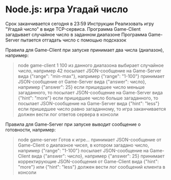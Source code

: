# Node.js: игра Угадай число
Срок заканчивается сегодня в 23:59
Инструкции
Реализовать игру "Угадай число" в виде TCP-сервиса.
Программа Game-Client загадывает случайное число в заданном диапазоне
Программа Game-Server пытается отгадать число с помощью подсказок

Правила для Game-Client
при запуске принимает два числа (диапазон), например:
> node game-client 1 100
из данного диапазона выбирает случайное число, например 42
посылает JSON-сообщение на Game-Server вида {"range": "min-max"}, например {"range": "1-100"}
принимает JSON-сообщение от Game-Server вида {"answer": число}, например {"answer": 25}
если пришедшее число меньше загаданного, то посылает JSON-сообщение на Game-Server вида {"hint": "more"}
если пришедшее число больше загаданного, то посылает JSON-сообщение на Game-Server вида {"hint": "less"}
если пришедшее число равно загаданному, то игра заканчивается
должен вести лог ответов сервера в консоли


Правила для Game-Server
при запуске выводит сообщение о готовности, например:
> node game-server
Готов к игре...
принимает JSON-сообщение от Game-Client о диапазное чисел, в котором загадано число, например {"range": "1-100"}
посылает JSON-сообщение на Game-Client вида {"answer": число}, например {"answer": 25}
принимает корректирующие JSON-сообщения от Game-Client вида {"hint": "more"} или {"hint": "less"}
должен вести лог сообщений клиента в консоли
